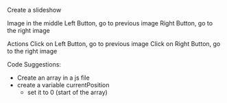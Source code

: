 Create a slideshow

Image in the middle
Left Button, go to previous image
Right Button, go to the right image

Actions
Click on Left Button, go to previous image
Click on Right Button, go to the right image

Code Suggestions:
- Create an array in a js file
- create a variable currentPosition
  - set it to 0 (start of the array)
  